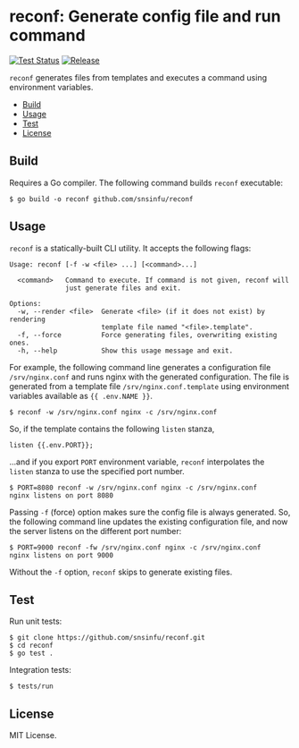 # reconf: Generate config file and run command

[![Test Status][test-badge]][test-url]
[![Release][release-badge]][release-url]

`reconf` generates files from templates and executes a command using
environment variables.

- [Build](#build)
- [Usage](#usage)
- [Test](#test)
- [License](#license)

[test-badge]: https://github.com/snsinfu/reconf/workflows/test/badge.svg
[test-url]: https://github.com/snsinfu/reconf/actions?query=workflow%3Atest
[release-badge]: https://img.shields.io/github/release/snsinfu/reconf.svg
[release-url]: https://github.com/snsinfu/reconf/releases


## Build

Requires a Go compiler. The following command builds `reconf` executable:

```console
$ go build -o reconf github.com/snsinfu/reconf
```


## Usage

`reconf` is a statically-built CLI utility. It accepts the following flags:

```
Usage: reconf [-f -w <file> ...] [<command>...]

  <command>   Command to execute. If command is not given, reconf will
              just generate files and exit.

Options:
  -w, --render <file>  Generate <file> (if it does not exist) by rendering
                       template file named "<file>.template".
  -f, --force          Force generating files, overwriting existing ones.
  -h, --help           Show this usage message and exit.
```

For example, the following command line generates a configuration file
`/srv/nginx.conf` and runs nginx with the generated configuration. The file
is generated from a template file `/srv/nginx.conf.template` using environment
variables available as `{{ .env.NAME }}`.

```console
$ reconf -w /srv/nginx.conf nginx -c /srv/nginx.conf
```

So, if the template contains the following `listen` stanza,

```
listen {{.env.PORT}};
```

...and if you export `PORT` environment variable, `reconf` interpolates the
`listen` stanza to use the specified port number.

```
$ PORT=8080 reconf -w /srv/nginx.conf nginx -c /srv/nginx.conf
nginx listens on port 8080
```

Passing `-f` (force) option makes sure the config file is always generated. So,
the following command line updates the existing configuration file, and now
the server listens on the different port number:

```console
$ PORT=9000 reconf -fw /srv/nginx.conf nginx -c /srv/nginx.conf
nginx listens on port 9000
```

Without the `-f` option, `reconf` skips to generate existing files.


## Test

Run unit tests:

```console
$ git clone https://github.com/snsinfu/reconf.git
$ cd reconf
$ go test .
```

Integration tests:

```console
$ tests/run
```


## License

MIT License.
